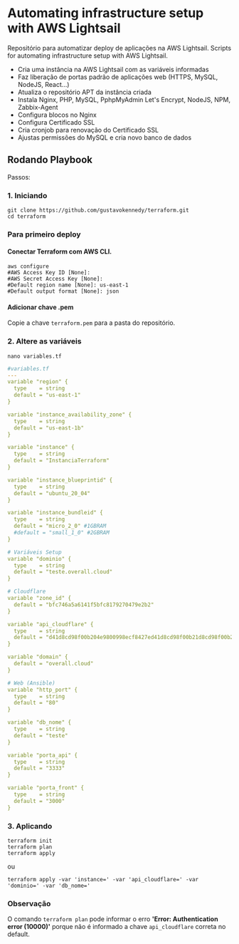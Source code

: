 # Automating infrastructure setup with AWS Lightsail
Repositório para automatizar deploy de aplicações na AWS Lightsail.
Scripts for automating infrastructure setup with AWS Lightsail.

* Cria uma instância na AWS Lightsail com as variáveis informadas
* Faz liberação de portas padrão de aplicações web (HTTPS, MySQL, NodeJS, React...)
* Atualiza o repositório APT da instância criada
* Instala Nginx, PHP, MySQL, PphpMyAdmin Let's Encrypt, NodeJS, NPM, Zabbix-Agent
* Configura blocos no Nginx
* Configura Certificado SSL
* Cria cronjob para renovação do Certificado SSL
* Ajustas permissões do MySQL e cria novo banco de dados

## Rodando Playbook

Passos:

### 1. Iniciando
```shell
git clone https://github.com/gustavokennedy/terraform.git
cd terraform
```

### Para primeiro deploy


#### Conectar Terraform com AWS CLI.

```shell
aws configure
#AWS Access Key ID [None]: 
#AWS Secret Access Key [None]: 
#Default region name [None]: us-east-1
#Default output format [None]: json
```

#### Adicionar chave .pem

Copie a chave `terraform.pem` para a pasta do repositório.

### 2. Altere as variáveis

```shell
nano variables.tf
```

```yml
#variables.tf
---
variable "region" {
  type    = string
  default = "us-east-1"
}

variable "instance_availability_zone" {
  type    = string
  default = "us-east-1b"
}

variable "instance" {
  type    = string
  default = "InstanciaTerraform"
}

variable "instance_blueprintid" {
  type    = string
  default = "ubuntu_20_04"
}

variable "instance_bundleid" {
  type    = string
  default = "micro_2_0" #1GBRAM
  #default = "small_1_0" #2GBRAM
}

# Variáveis Setup
variable "dominio" {
  type    = string
  default = "teste.overall.cloud"
}

# Cloudflare
variable "zone_id" {
  default = "bfc746a5a6141f5bfc8179270479e2b2"
}

variable "api_cloudflare" {
  type    = string
  default = "d41d8cd98f00b204e9800998ecf8427ed41d8cd98f00b21d8cd98f00b2"
}

variable "domain" {
  default = "overall.cloud"
}

# Web (Ansible)
variable "http_port" {
  type    = string
  default = "80"
}

variable "db_nome" {
  type    = string
  default = "teste"
}

variable "porta_api" {
  type    = string
  default = "3333"
}

variable "porta_front" {
  type    = string
  default = "3000"
}

```

### 3. Aplicando

```shell
terraform init
terraform plan
terraform apply
```
ou
```shell
terraform apply -var 'instance=' -var 'api_cloudflare=' -var 'dominio=' -var 'db_nome='
```
### Observação

O comando `terraform plan` pode informar o erro <b>'Error: Authentication error (10000)'</b> porque não é informado a chave `api_cloudflare` correta no default.
